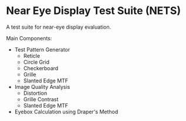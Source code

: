 # Near Eye Display Test Suite (NETS)

A test suite for near-eye display evaluation.

Main Components:
* Test Pattern Generator
  * Reticle
  * Circle Grid
  * Checkerboard
  * Grille
  * Slanted Edge MTF
* Image Quality Analysis
  * Distortion
  * Grille Contrast
  * Slanted Edge MTF
* Eyebox Calculation using Draper's Method

